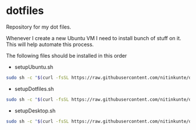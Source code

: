 # dotfiles

Repository for my dot files.

Whenever I create a new Ubuntu VM I need to install bunch of stuff on it. This will help automate this process.

The following files should be installed in this order

- setupUbuntu.sh

```bash
sudo sh -c "$(curl -fsSL https://raw.githubusercontent.com/nitinkunte/dotfiles/main/setupUbuntu.sh)"
```

- setupDotfiles.sh

```bash
sudo sh -c "$(curl -fsSL https://raw.githubusercontent.com/nitinkunte/dotfiles/main/setupDotfiles.sh)"
```

- setupDesktop.sh

```bash
sudo sh -c "$(curl -fsSL https://raw.githubusercontent.com/nitinkunte/dotfiles/main/setupDesktop.sh)"
```